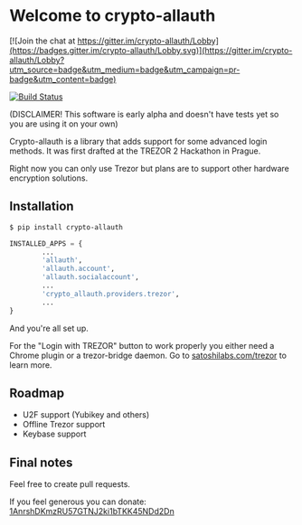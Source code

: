 # Welcome to crypto-allauth

[![Join the chat at https://gitter.im/crypto-allauth/Lobby](https://badges.gitter.im/crypto-allauth/Lobby.svg)](https://gitter.im/crypto-allauth/Lobby?utm_source=badge&utm_medium=badge&utm_campaign=pr-badge&utm_content=badge)

[![Build Status](https://travis-ci.org/Solution4Future/crypto-allauth.svg?branch=master)](https://travis-ci.org/Solution4Future/crypto-allauth)

(DISCLAIMER! This software is early alpha and doesn't have tests yet so you are using it on your own)

Crypto-allauth is a library that adds support for some advanced login methods.
It was first drafted at the TREZOR 2 Hackathon in Prague.

Right now you can only use Trezor but plans are to support other hardware encryption solutions.

## Installation

```sh
$ pip install crypto-allauth
```

```py
INSTALLED_APPS = {
        ...
        'allauth',
        'allauth.account',
        'allauth.socialaccount',
        ...
        'crypto_allauth.providers.trezor',
        ...
}

```

And you're all set up.

For the "Login with TREZOR" button to work properly you either need a Chrome plugin or a trezor-bridge daemon. Go to [satoshilabs.com/trezor](http://satoshilabs.com/trezor/) to learn more.

## Roadmap

- U2F support (Yubikey and others)
- Offline Trezor support
- Keybase support

## Final notes

Feel free to create pull requests.

If you feel generous you can donate: [1AnrshDKmzRU57GTNJ2ki1bTKK45NDd2Dn](http://i.imgur.com/hlhWwOO.png)
